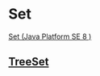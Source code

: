 # Set
[Set (Java Platform SE 8 )](https://docs.oracle.com/javase/8/docs/api/java/util/Set.html)

## [TreeSet](https://github.com/pilarHdez/estructuras-de-datos-ejemplos/tree/master/set/treeSet)